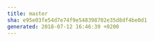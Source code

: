 ```yaml
---
title: master
sha: e95e03fe54d7e74f9e548398702e35d8df4be0d1
generated: 2018-07-12 16:46:39 +0200
---
```

